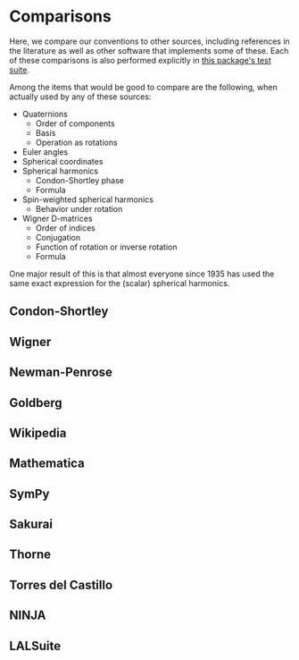 # Comparisons

Here, we compare our conventions to other sources, including
references in the literature as well as other software that implements
some of these.  Each of these comparisons is also performed explicitly
in [this package's test
suite](https://github.com/moble/SphericalFunctions.jl/tree/main/test/conventions).

Among the items that would be good to compare are the following, when
actually used by any of these sources:
* Quaternions
  - Order of components
  - Basis
  - Operation as rotations
* Euler angles
* Spherical coordinates
* Spherical harmonics
  - Condon-Shortley phase
  - Formula
* Spin-weighted spherical harmonics
  - Behavior under rotation
* Wigner D-matrices
  - Order of indices
  - Conjugation
  - Function of rotation or inverse rotation
  - Formula

One major result of this is that almost everyone since 1935 has used
the same exact expression for the (scalar) spherical harmonics.

## Condon-Shortley

## Wigner

## Newman-Penrose

## Goldberg

## Wikipedia

## Mathematica

## SymPy

## Sakurai

## Thorne

## Torres del Castillo

## NINJA

## LALSuite
